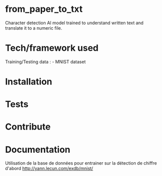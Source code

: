 # from_paper_to_txt
Character detection AI model trained to understand written text and translate it to a numeric file.

# Tech/framework used
Training/Testing data :
    - MNIST dataset

# Installation

# Tests

# Contribute

# Documentation
Utilisation de la base de données pour entrainer sur la détection de chiffre d'abord
http://yann.lecun.com/exdb/mnist/
